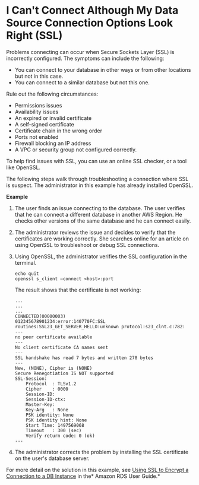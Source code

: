 # I Can't Connect Although My Data Source Connection Options Look Right \(SSL\)<a name="troubleshoot-connect-SSL"></a>

Problems connecting can occur when Secure Sockets Layer \(SSL\) is incorrectly configured\. The symptoms can include the following:
+ You can connect to your database in other ways or from other locations but not in this case\.
+ You can connect to a similar database but not this one\.

 Rule out the following circumstances: 
+ Permissions issues
+ Availability issues
+ An expired or invalid certificate
+ A self\-signed certificate
+ Certificate chain in the wrong order
+ Ports not enabled
+ Firewall blocking an IP address
+ A VPC or security group not configured correctly\.

To help find issues with SSL, you can use an online SSL checker, or a tool like OpenSSL\. 

 The following steps walk through troubleshooting a connection where SSL is suspect\. The administrator in this example has already installed OpenSSL\.

**Example**  

1. The user finds an issue connecting to the database\. The user verifies that he can connect a different database in another AWS Region\. He checks other versions of the same database and he can connect easily\. 

1. The administrator reviews the issue and decides to verify that the certificates are working correctly\. She searches online for an article on using OpenSSL to troubleshoot or debug SSL connections\.

1. Using OpenSSL, the administrator verifies the SSL configuration in the terminal\.

   ```
   echo quit
   openssl s_client –connect <host>:port
   ```

   The result shows that the certificate is not working:

   ```
   ...
   ...
   ...
   CONNECTED(00000003)
   012345678901234:error:140770FC:SSL routines:SSL23_GET_SERVER_HELLO:unknown protocol:s23_clnt.c:782:
   ---
   no peer certificate available
   ---
   No client certificate CA names sent
   ---
   SSL handshake has read 7 bytes and written 278 bytes
   ---
   New, (NONE), Cipher is (NONE)
   Secure Renegotiation IS NOT supported
   SSL-Session:
       Protocol  : TLSv1.2
       Cipher    : 0000
       Session-ID:
       Session-ID-ctx:
       Master-Key:
       Key-Arg   : None
       PSK identity: None
       PSK identity hint: None
       Start Time: 1497569068
       Timeout   : 300 (sec)
       Verify return code: 0 (ok)
   ---
   ```

1. The administrator corrects the problem by installing the SSL certificate on the user's database server\. 

For more detail on the solution in this example, see [Using SSL to Encrypt a Connection to a DB Instance](http://docs.aws.amazon.com//AmazonRDS/latest/UserGuide/UsingWithRDS.SSL.html) in the* Amazon RDS User Guide\.*